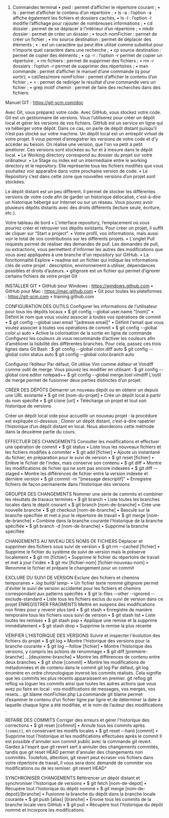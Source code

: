 1. Commandes terminal
   • pwd : permet d’afficher le répertoire courant ;
   • ls : permet d’afficher le contenu d’un répertoire ;
   • ls -a : l’option -a affiche également les fichiers et dossiers cachés,
   • ls -l : l’option -l modifie l’affichage pour rajouter de nombreuses informations ;
   • cd dossier : permet de se déplacer à l’intérieur d’un répertoire ;
   • mkdir dossier : permet de créer un dossier ;
   • touch nomFichier : permet de créer un fichier ;
   • mv source destination : permet de déplacer des éléments ;
   • : est un caractère qui peut être utilisé comme substitut pour n’importe quel caractère dans une recherche ;
   • cp source destination : permet de copier des éléments ;
   • cp -r : l’option -r permet de copier un répertoire ;
   • rm fichiers : permet de supprimer des fichiers ;
   • rm -r dossiers : l’option -r permet de supprimer des répertoires ;
   • man commande : permet d’afficher le manuel d’une commande (q pour sortir);
   • cat/less/more nomFichier : permet d’afficher le contenu d’un fichier ;
   • < : permet de rediriger le résultat d’une commande vers un fichier ;
   • grep motif chemin : permet de faire des recherches dans des fichiers.

Manuel GIT : https://git-scm.com/doc

Avec Git, vous préparez votre code. Avec GitHub, vous stockez votre code.
Git est un gestionnaire de versions. Vous l’utiliserez pour créer un dépôt local et gérer les versions de vos fichiers.
GitHub est un service en ligne qui va héberger votre dépôt. Dans ce cas, on parle de dépôt distant puisqu’il n’est pas stocké sur votre machine.
Un dépôt local est un entrepôt virtuel de votre projet. Il vous permet d'enregistrer les versions de votre code et d'y accéder au besoin. On réalise une version, que l'on va petit à petit améliorer. Ces versions sont stockées au fur et à mesure dans le dépôt local.
• Le Working directory correspond au dossier du projet sur votre ordinateur.
• Le Stage ou index est un intermédiaire entre le working directory et le repository. Elle représente tous les fichiers modifiés que vous souhaitez voir apparaître dans votre prochaine version de code.
• Le Repository c’est dans cette zone que nouvelles versions d’un projet sont stockées.

Le dépôt distant est un peu différent. Il permet de stocker les différentes versions de votre code afin de garder un historique délocalisé, c'est-à-dire un historique hébergé sur Internet ou sur un réseau. Vous pouvez avoir plusieurs dépôts distants avec des droits différents (lecture seule, écriture, etc.).

Votre tableau de bord
• L'interface repository, l’emplacement où vous pourrez créer et retrouver vos dépôts existants. Pour créer un projet, il suffit de cliquer sur “Start a project”.
• Votre profil, vos informations, mais aussi voir le total de vos contributions sur les différents projets.
• L'onglet Pull requests permet de réaliser des demandes de pull. Les demandes de pull, ou extractions, vous permettent d'informer les autres des modifications que vous avez appliquées à une branche d'un repository sur GitHub.
• La fonctionnalité Explore
• readme est un fichier qui indique les informations clés de votre projet : description, environnement à utiliser, dépendances possibles et droits d’auteurs.
• gitignore est un fichier qui permet d’ignorer certains fichiers de votre projet Git

INSTALLER GIT
• GitHub pour Windows : https://windows.github.com
• GitHub pour Mac : https://mac.github.com
• Git pour toutes les plateformes : https://git-scm.com
• training.github.com

CONFIGURATION DES OUTILS
Configurer les informations de l'utilisateur pour tous les dépôts locaux
• $ git config --global user.name "[nom]"
• Définit le nom que vous voulez associer à toutes vos opérations de commit
• $ git config --global user.email "[adresse email]"
• Définit l'email que vous voulez associer à toutes vos opérations de commit
• $ git config --global color.ui auto
• Active la colorisation de la sortie en ligne de commande
Configurez les couleurs
Je vous recommande d’activer les couleurs afin d’améliorer la lisibilité des différentes branches. Pour cela, passez ces trois lignes dans Git Bash :
$ git config --global color.diff auto
$ git config --global color.status auto
$ git config --global color.branch auto

Configurez l’éditeur
Par défaut, Git utilise Vim comme éditeur et Vimdiff comme outil de merge. Vous pouvez les modifier en utilisant :
$ git config --global core.editor notepad++
$ git config --global merge.tool vimdiff
L’outil de merge permet de fusionner deux parties distinctes d’un projet.

CRÉER DES DÉPÔTS
Démarrer un nouveau dépôt ou en obtenir un depuis une URL existante
• $ git init [nom-du-projet]
• Crée un dépôt local à partir du nom spécifié
• $ git clone [url]
• Télécharge un projet et tout son historique de versions

Créer un dépôt local vide pour accueillir un nouveau projet : la procédure est expliquée ci-dessous ;
Cloner un dépôt distant, c’est-à-dire rapatrier l’historique d’un dépôt distant en local. Nous aborderons cette méthode dans la deuxième partie du cours.

EFFECTUER DES CHANGEMENTS
Consulter les modifications et effectuer une opération de commit
• $ git status
• Liste tous les nouveaux fichiers et les fichiers modifiés à commiter
• $ git add [fichier]
• Ajoute un instantané du fichier, en préparation pour le suivi de version
• $ git reset [fichier]
• Enlève le fichier de l'index, mais conserve son contenu
• $ git diff
• Montre les modifications de fichier qui ne sont pas encore indexées
• $ git diff --staged
• Montre les différences de fichier entre la version indexée et dernière version
• $ git commit -m "[message descriptif]"
• Enregistre fichiers de façon permanente dans l'historique des versions

GROUPER DES CHANGEMENTS
Nommer une série de commits et combiner les résultats de travaux terminés
• $ git branch
• Liste toutes les branches locales dans le dépôt courant
• $ git branch [nom-de-branche]
• Crée une nouvelle branche
• $ git checkout [nom-de-branche]
• Bascule sur la branche spécifiée et met à jour le répertoire de travail
• $ git merge [nom-de-branche]
• Combine dans la branche courante l'historique de la branche spécifiée
• $ git branch -d [nom-de-branche]
• Supprime la branche spécifiée

CHANGEMENTS AU NIVEAU DES NOMS DE FICHIERS
Déplacer et supprimer des fichiers sous suivi de version
• $ git rm --cached [fichier]
• Supprime le fichier du système de suivi de version mais le préserve localement
• $ git rm [fichier]
• Supprime le fichier du répertoire de travail et met à jour l'index
• $ git mv [fichier-nom] [fichier-nouveau-nom]
• Renomme le fichier et prépare le changement pour un commit

EXCLURE DU SUIVI DE VERSION
Exclure des fichiers et chemins temporaires
• _.log build/ temp-_
• Un fichier texte nommé gitignore permet d'éviter le suivi de version accidentel pour les fichiers et chemins correspondant aux patterns spécifiés
• $ git ls-files --other --ignored --exclude-standard
• Liste tous les fichiers exclus du suivi de version dans ce projet
ENREGISTRER FRAGMENTS
Mettre en suspens des modifications non finies pour y revenir plus tard
• $ git stash
• Enregistre de manière temporaire tous les fichiers sous suivi de version
• $ git stash list
• Liste toutes les remises
• $ git stash pop
• Applique une remise et la supprime immédiatement
• $ git stash drop
• Supprime la remise la plus récente

VÉRIFIER L'HISTORIQUE DES VERSIONS
Suivre et inspecter l'évolution des fichiers du projet
• $ git log
• Montre l'historique des versions pour la branche courante
• $ git log --follow [fichier]
• Montre l'historique des versions, y compris les actions de renommage
• $ git diff [premiere-branche] ...[deuxieme-branche]
• Montre les différences de contenu entre deux branches
• $ git show [commit]
• Montre les modifications de métadonnées et de contenu dans le commit
git log
Par défaut, git log énumère en ordre chronologique inversé les commits réalisés. Cela signifie que les commits les plus récents apparaissent en premier.
git reflog
git reflog va loguer les commits ainsi que toutes les autres actions que vous avez pu faire en local : vos modifications de messages, vos merges, vos resets…
git blame monFichier.php
La commande git blame permet d’examiner le contenu d’un fichier ligne par ligne et de déterminer la date à laquelle chaque ligne a été modifiée, et le nom de l’auteur des modifications .

REFAIRE DES COMMITS
Corriger des erreurs et gérer l'historique des corrections
• $ git reset [cofmmit]
• Annule tous les commits après `[commit]`, en conservant les modifs locales
• $ git reset --hard [commit]
• Supprime tout l'historique et les modifications effectuées après le commit
Il est possible d'annuler son commit public avec la commande git revert.
Gardez à l'esprit que git revert sert à annuler des changements commités, tandis que git reset HEAD permet d'annuler des changements non commités. Toutefois, attention, git revert peut écraser vos fichiers dans votre répertoire de travail, il vous sera donc demandé de commiter vos modifications ou de les remiser.
git revert HEAD^

SYNCHRONISER CHANGEMENTS
Référencer un dépôt distant et synchroniser l'historique de versions
• $ git fetch [nom-de-depot]
• Récupère tout l'historique du dépôt nommé
• $ git merge [nom-de-depot]/[branche]
• Fusionne la branche du dépôt dans la branche locale courante
• $ git push [alias] [branche]
• Envoie tous les commits de la branche locale vers GitHub
• $ git pull
• Récupère tout l'historique du dépôt nommé et incorpore les modifications
